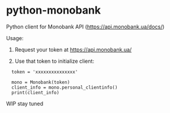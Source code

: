# python-monobank

Python client for Monobank API (https://api.monobank.ua/docs/)


Usage:

1) Request your token at https://api.monobank.ua/

2) Use that token to initialize client:

```
  token = 'xxxxxxxxxxxxxxx'

  mono = Monobank(token)
  client_info = mono.personal_clientinfo()
  print(client_info)
```


WIP stay tuned
